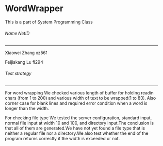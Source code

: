 # WordWrapper
This is a part of System Programming Class
###### Name                          NetID
---
Xiaowei Zhang            xz561

Feijiakang Lu              fl294

###### Test strategy
---
For word wrapping
We checked various length of buffer for holding readin chars (from 1 to 200) and various width of text to be wrapped(1 to 80). Also corner case for blank lines and required error condition when a word is longer than the width.

For checking file type
We tested the server configuration, standard input, normal file input at width 10 and 100, and directory input.The conclusion is that all of them are generated.We have not yet found a file type that is neither a regular file nor a directory.We also test whether the end of the program returns correctly if the width is exceeded or not.
